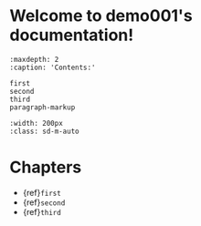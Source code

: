 Welcome to demo001's documentation!
===================================

```{toctree}
:maxdepth: 2
:caption: 'Contents:'

first
second
third
paragraph-markup
```

```{image} _static/logo-square.svg
:width: 200px
:class: sd-m-auto
```


Chapters
========

* {ref}`first`
* {ref}`second`
* {ref}`third`
